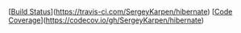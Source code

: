 [[Build Status](https://travis-ci.com/SergeyKarpen/hibernate.svg?branch=master)](https://travis-ci.com/SergeyKarpen/hibernate)
[[Code Coverage](https://codecov.io/github/SergeyKarpen/hibernatee.svg)](https://codecov.io/gh/SergeyKarpen/hibernate)

